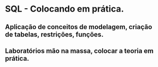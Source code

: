 # SQL - Colocando em prática.

## Aplicação de conceitos de modelagem, criação de tabelas, restrições, funções.

## Laboratórios mão na massa, colocar a teoria em prática.


